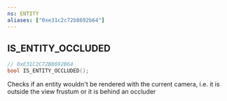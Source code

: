 ```yaml
---
ns: ENTITY
aliases: ["0xe31c2c72b8692b64"]
---
```

## IS_ENTITY_OCCLUDED

```c
// 0xE31C2C72B8692B64
bool IS_ENTITY_OCCLUDED();
```

Checks if an entity wouldn't be rendered with the current camera, i.e. it is outside the view frustum or it is behind an occluder

